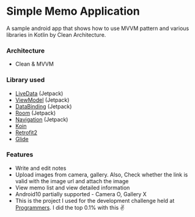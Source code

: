 # Simple Memo Application
A sample android app that shows how to use MVVM pattern and various libraries in Kotlin by Clean Architecture.


### Architecture
* Clean & MVVM

### Library used
* [LiveData](https://developer.android.com/topic/libraries/architecture/livedata) (Jetpack)
* [ViewModel](https://developer.android.com/topic/libraries/architecture/viewmodel) (Jetpack)
* [DataBinding](https://developer.android.com/topic/libraries/data-binding) (Jetpack)
* [Room](https://developer.android.com/jetpack/androidx/releases/room) (Jetpack)
* [Navigation](https://developer.android.com/guide/navigation) (Jetpack)
* [Koin](https://insert-koin.io/docs/2.0/documentation/koin-android/index.html)
* [Retrofit2](https://square.github.io/retrofit/)
* [Glide](https://github.com/bumptech/glide)


### Features
* Write and edit notes
* Upload images from camera, gallery. Also, Check whether the link is valid with the image url and attach the image
* View memo list and view detailed information
* Android10 partially supported - Camera O, Gallery X
* This is the project I used for the development challenge held at [Programmers](https://programmers.co.kr/). I did the top 0.1% with this ✌️
